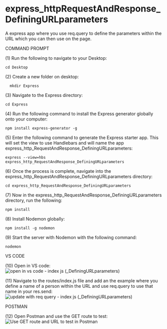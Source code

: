 # express_httpRequestAndResponse_DefiningURLparameters
A express app where you use req.query to define the parameters within the URL which you can then use on the page.

COMMAND PROMPT

(1) Run the following to navigate to your Desktop: 

    cd Desktop

(2) Create a new folder on desktop: 

      mkdir Express

(3) Navigate to the Express directory: 

    cd Express

(4) Run the following command to install the Express generator globally onto your computer: 

    npm install express-generator -g

(5) Enter the following command to generate the Express starter app. This will set the view to use Handlebars and will name the app express_http_RequestAndResponse_DefiningURLparameters: 

    express --view=hbs express_http_RequestAndResponse_DefiningURLparameters 

(6) Once the process is complete, navigate into the express_http_RequestAndResponse_DefiningURLparameters directory: 

    cd express_http_RequestAndResponse_DefiningURLparameters  

(7) Now in the express_http_RequestAndResponse_DefiningURLparameters directory, run the following: 

    npm install

(8) Install Nodemon globally: 

    npm install -g nodemon

(9) Start the server with Nodemon with the following command: 

    nodemon

VS CODE

(10) Open in VS code: ![open in vs code - index js (_DefiningURLparameters)](https://user-images.githubusercontent.com/35668707/67520267-58940d80-f65d-11e9-8caf-293a107c24b3.JPG)

(11) Navigate to the routes/index.js file and add an the example where you define a name of a person within the URL and use req.query to use that name in your res.send: ![update with req query - index js (_DefiningURLparameters)](https://user-images.githubusercontent.com/35668707/67520342-82e5cb00-f65d-11e9-8a0e-bb1789a3ec73.JPG)


POSTMAN

(12) Open Postman and use the GET route to test: ![Use GET route and URL to test in Postman](https://user-images.githubusercontent.com/35668707/67520441-b1fc3c80-f65d-11e9-9b23-615b7fa917f7.JPG)

